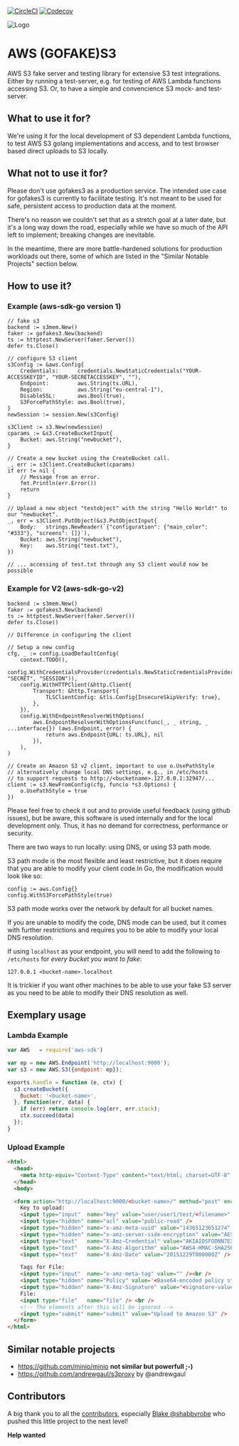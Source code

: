 [![CircleCI](https://circleci.com/gh/johannesboyne/gofakes3.svg?style=svg)](https://circleci.com/gh/johannesboyne/gofakes3)
[![Codecov](https://codecov.io/gh/johannesboyne/gofakes3/branch/master/graph/badge.svg)](https://codecov.io/gh/johannesboyne/gofakes3)

![Logo](/GoFakeS3.png)
# AWS (GOFAKE)S3

AWS S3 fake server and testing library for extensive S3 test integrations.
Either by running a test-server, e.g. for testing of AWS Lambda functions
accessing S3. Or, to have a simple and convencience S3 mock- and test-server.

## What to use it for?

We're using it for the local development of S3 dependent Lambda functions,
to test AWS S3 golang implementations and access, and
to test browser based direct uploads to S3 locally.


## What not to use it for?

Please don't use gofakes3 as a production service. The intended use case for
gofakes3 is currently to facilitate testing. It's not meant to be used for
safe, persistent access to production data at the moment.

There's no reason we couldn't set that as a stretch goal at a later date, but
it's a long way down the road, especially while we have so much of the API left
to implement; breaking changes are inevitable.

In the meantime, there are more battle-hardened solutions for production
workloads out there, some of which are listed in the "Similar Notable Projects"
section below.


## How to use it?

### Example (aws-sdk-go version 1)

```golang
// fake s3
backend := s3mem.New()
faker := gofakes3.New(backend)
ts := httptest.NewServer(faker.Server())
defer ts.Close()

// configure S3 client
s3Config := &aws.Config{
	Credentials:      credentials.NewStaticCredentials("YOUR-ACCESSKEYID", "YOUR-SECRETACCESSKEY", ""),
	Endpoint:         aws.String(ts.URL),
	Region:           aws.String("eu-central-1"),
	DisableSSL:       aws.Bool(true),
	S3ForcePathStyle: aws.Bool(true),
}
newSession := session.New(s3Config)

s3Client := s3.New(newSession)
cparams := &s3.CreateBucketInput{
	Bucket: aws.String("newbucket"),
}

// Create a new bucket using the CreateBucket call.
_, err := s3Client.CreateBucket(cparams)
if err != nil {
	// Message from an error.
	fmt.Println(err.Error())
	return
}

// Upload a new object "testobject" with the string "Hello World!" to our "newbucket".
_, err = s3Client.PutObject(&s3.PutObjectInput{
	Body:   strings.NewReader(`{"configuration": {"main_color": "#333"}, "screens": []}`),
	Bucket: aws.String("newbucket"),
	Key:    aws.String("test.txt"),
})

// ... accessing of test.txt through any S3 client would now be possible
```

### Example for V2 (aws-sdk-go-v2)

```golang
backend := s3mem.New()
faker := gofakes3.New(backend)
ts := httptest.NewServer(faker.Server())
defer ts.Close()

// Difference in configuring the client

// Setup a new config
cfg, _ := config.LoadDefaultConfig(
	context.TODO(),
    config.WithCredentialsProvider(credentials.NewStaticCredentialsProvider("KEY", "SECRET", "SESSION")),
    config.WithHTTPClient(&http.Client{
        Transport: &http.Transport{
            TLSClientConfig: &tls.Config{InsecureSkipVerify: true},
        },
    }),
    config.WithEndpointResolverWithOptions(
        aws.EndpointResolverWithOptionsFunc(func(_, _ string, _ ...interface{}) (aws.Endpoint, error) {
            return aws.Endpoint{URL: ts.URL}, nil
        }),
    ),
)

// Create an Amazon S3 v2 client, important to use o.UsePathStyle
// alternatively change local DNS settings, e.g., in /etc/hosts
// to support requests to http://<bucketname>.127.0.0.1:32947/...
client := s3.NewFromConfig(cfg, func(o *s3.Options) {
	o.UsePathStyle = true
})

```


Please feel free to check it out and to provide useful feedback (using github
issues), but be aware, this software is used internally and for the local
development only. Thus, it has no demand for correctness, performance or
security.

There are two ways to run locally: using DNS, or using S3 path mode.

S3 path mode is the most flexible and least restrictive, but it does require that you
are able to modify your client code.In Go, the modification would look like so:

	config := aws.Config{}
	config.WithS3ForcePathStyle(true)

S3 path mode works over the network by default for all bucket names.

If you are unable to modify the code, DNS mode can be used, but it comes with further
restrictions and requires you to be able to modify your local DNS resolution.

If using `localhost` as your endpoint, you will need to add the following to
`/etc/hosts` for *every bucket you want to fake*:

    127.0.0.1 <bucket-name>.localhost

It is trickier if you want other machines to be able to use your fake S3 server
as you need to be able to modify their DNS resolution as well.


## Exemplary usage

### Lambda Example

```javascript
var AWS   = require('aws-sdk')

var ep = new AWS.Endpoint('http://localhost:9000');
var s3 = new AWS.S3({endpoint: ep});

exports.handle = function (e, ctx) {
  s3.createBucket({
    Bucket: '<bucket-name>',
  }, function(err, data) {
    if (err) return console.log(err, err.stack);
    ctx.succeed(data)
  });
}
```

### Upload Example

```html
<html>
  <head>
    <meta http-equiv="Content-Type" content="text/html; charset=UTF-8" />
  </head>
  <body>

  <form action="http://localhost:9000/<bucket-name>/" method="post" enctype="multipart/form-data">
    Key to upload:
    <input type="input"  name="key" value="user/user1/test/<filename>" /><br />
    <input type="hidden" name="acl" value="public-read" />
    <input type="hidden" name="x-amz-meta-uuid" value="14365123651274" />
    <input type="hidden" name="x-amz-server-side-encryption" value="AES256" />
    <input type="text"   name="X-Amz-Credential" value="AKIAIOSFODNN7EXAMPLE/20151229/us-east-1/s3/aws4_request" />
    <input type="text"   name="X-Amz-Algorithm" value="AWS4-HMAC-SHA256" />
    <input type="text"   name="X-Amz-Date" value="20151229T000000Z" />

    Tags for File:
    <input type="input"  name="x-amz-meta-tag" value="" /><br />
    <input type="hidden" name="Policy" value='<Base64-encoded policy string>' />
    <input type="hidden" name="X-Amz-Signature" value="<signature-value>" />
    File:
    <input type="file"   name="file" /> <br />
    <!-- The elements after this will be ignored -->
    <input type="submit" name="submit" value="Upload to Amazon S3" />
  </form>
</html>
```

## Similar notable projects

- https://github.com/minio/minio **not similar but powerfull ;-)**
- https://github.com/andrewgaul/s3proxy by @andrewgaul

## Contributors

A big thank you to all the [contributors](https://github.com/gkalele/s3tohdfs/graphs/contributors),
especially [Blake @shabbyrobe](https://github.com/shabbyrobe) who pushed this
little project to the next level!

**Help wanted**
